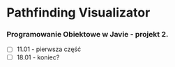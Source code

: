 # Pathfinding Visualizator<br/>
### Programowanie Obiektowe w Javie - projekt 2.

- [ ] 11.01 - pierwsza część
- [ ] 18.01 - koniec?
